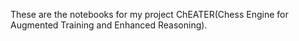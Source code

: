 These are the notebooks for my project ChEATER(Chess Engine for Augmented Training and Enhanced Reasoning).
